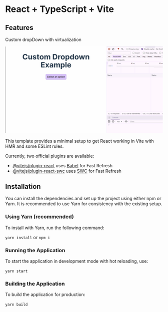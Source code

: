 # React + TypeScript + Vite

## Features
Custom dropDown with virtualization

![Example GIF](./src/assets/customDropdown.gif)





This template provides a minimal setup to get React working in Vite with HMR and some ESLint rules.

Currently, two official plugins are available:

- [@vitejs/plugin-react](https://github.com/vitejs/vite-plugin-react/blob/main/packages/plugin-react/README.md) uses [Babel](https://babeljs.io/) for Fast Refresh
- [@vitejs/plugin-react-swc](https://github.com/vitejs/vite-plugin-react-swc) uses [SWC](https://swc.rs/) for Fast Refresh


## Installation

You can install the dependencies and set up the project using either npm or Yarn. It is recommended to use Yarn for consistency with the existing setup.

### Using Yarn (recommended)

To install with Yarn, run the following command:

```yarn install```
or 
```npm i```

### Running the Application

To start the application in development mode with hot reloading, use:

```yarn start```

### Building the Application

To build the application for production:

```yarn build```


